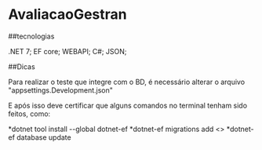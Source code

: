 # AvaliacaoGestran

##tecnologias

.NET 7;
EF core;
WEBAPI;
C#;
JSON;

##Dicas

Para realizar o teste que integre com o BD, é necessário alterar o arquivo "appsettings.Development.json"

E após isso deve certificar que alguns comandos no terminal tenham sido feitos, como:

*dotnet tool install --global dotnet-ef
*dotnet-ef migrations add <<nome da migration>>
*dotnet-ef database update
